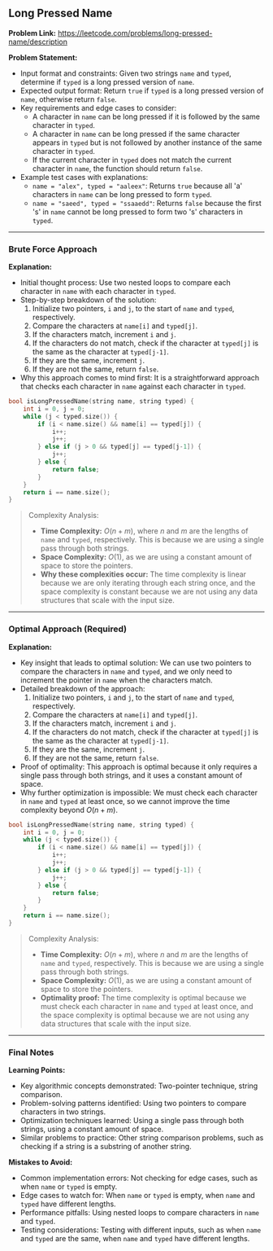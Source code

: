 ## Long Pressed Name
**Problem Link:** https://leetcode.com/problems/long-pressed-name/description

**Problem Statement:**
- Input format and constraints: Given two strings `name` and `typed`, determine if `typed` is a long pressed version of `name`.
- Expected output format: Return `true` if `typed` is a long pressed version of `name`, otherwise return `false`.
- Key requirements and edge cases to consider:
  - A character in `name` can be long pressed if it is followed by the same character in `typed`.
  - A character in `name` can be long pressed if the same character appears in `typed` but is not followed by another instance of the same character in `typed`.
  - If the current character in `typed` does not match the current character in `name`, the function should return `false`.
- Example test cases with explanations:
  - `name = "alex", typed = "aaleex"`: Returns `true` because all 'a' characters in `name` can be long pressed to form `typed`.
  - `name = "saeed", typed = "ssaaedd"`: Returns `false` because the first 's' in `name` cannot be long pressed to form two 's' characters in `typed`.

---

### Brute Force Approach

**Explanation:**
- Initial thought process: Use two nested loops to compare each character in `name` with each character in `typed`.
- Step-by-step breakdown of the solution:
  1. Initialize two pointers, `i` and `j`, to the start of `name` and `typed`, respectively.
  2. Compare the characters at `name[i]` and `typed[j]`.
  3. If the characters match, increment `i` and `j`.
  4. If the characters do not match, check if the character at `typed[j]` is the same as the character at `typed[j-1]`.
  5. If they are the same, increment `j`.
  6. If they are not the same, return `false`.
- Why this approach comes to mind first: It is a straightforward approach that checks each character in `name` against each character in `typed`.

```cpp
bool isLongPressedName(string name, string typed) {
    int i = 0, j = 0;
    while (j < typed.size()) {
        if (i < name.size() && name[i] == typed[j]) {
            i++;
            j++;
        } else if (j > 0 && typed[j] == typed[j-1]) {
            j++;
        } else {
            return false;
        }
    }
    return i == name.size();
}
```

> Complexity Analysis:
> - **Time Complexity:** $O(n + m)$, where $n$ and $m$ are the lengths of `name` and `typed`, respectively. This is because we are using a single pass through both strings.
> - **Space Complexity:** $O(1)$, as we are using a constant amount of space to store the pointers.
> - **Why these complexities occur:** The time complexity is linear because we are only iterating through each string once, and the space complexity is constant because we are not using any data structures that scale with the input size.

---

### Optimal Approach (Required)

**Explanation:**
- Key insight that leads to optimal solution: We can use two pointers to compare the characters in `name` and `typed`, and we only need to increment the pointer in `name` when the characters match.
- Detailed breakdown of the approach:
  1. Initialize two pointers, `i` and `j`, to the start of `name` and `typed`, respectively.
  2. Compare the characters at `name[i]` and `typed[j]`.
  3. If the characters match, increment `i` and `j`.
  4. If the characters do not match, check if the character at `typed[j]` is the same as the character at `typed[j-1]`.
  5. If they are the same, increment `j`.
  6. If they are not the same, return `false`.
- Proof of optimality: This approach is optimal because it only requires a single pass through both strings, and it uses a constant amount of space.
- Why further optimization is impossible: We must check each character in `name` and `typed` at least once, so we cannot improve the time complexity beyond $O(n + m)$.

```cpp
bool isLongPressedName(string name, string typed) {
    int i = 0, j = 0;
    while (j < typed.size()) {
        if (i < name.size() && name[i] == typed[j]) {
            i++;
            j++;
        } else if (j > 0 && typed[j] == typed[j-1]) {
            j++;
        } else {
            return false;
        }
    }
    return i == name.size();
}
```

> Complexity Analysis:
> - **Time Complexity:** $O(n + m)$, where $n$ and $m$ are the lengths of `name` and `typed`, respectively. This is because we are using a single pass through both strings.
> - **Space Complexity:** $O(1)$, as we are using a constant amount of space to store the pointers.
> - **Optimality proof:** The time complexity is optimal because we must check each character in `name` and `typed` at least once, and the space complexity is optimal because we are not using any data structures that scale with the input size.

---

### Final Notes

**Learning Points:**
- Key algorithmic concepts demonstrated: Two-pointer technique, string comparison.
- Problem-solving patterns identified: Using two pointers to compare characters in two strings.
- Optimization techniques learned: Using a single pass through both strings, using a constant amount of space.
- Similar problems to practice: Other string comparison problems, such as checking if a string is a substring of another string.

**Mistakes to Avoid:**
- Common implementation errors: Not checking for edge cases, such as when `name` or `typed` is empty.
- Edge cases to watch for: When `name` or `typed` is empty, when `name` and `typed` have different lengths.
- Performance pitfalls: Using nested loops to compare characters in `name` and `typed`.
- Testing considerations: Testing with different inputs, such as when `name` and `typed` are the same, when `name` and `typed` have different lengths.